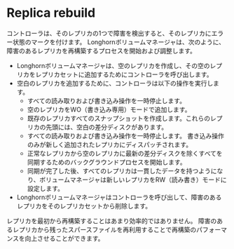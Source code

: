 # Replica rebuild

コントローラは、そのレプリカの1つで障害を検出すると、そのレプリカにエラー状態のマークを付けます。 Longhornボリュームマネージャは、次のように、障害のあるレプリカを再構築するプロセスを開始および調整します。

- Longhornボリュームマネージャは、空のレプリカを作成し、その空のレプリカをレプリカセットに追加するためにコントローラを呼び出します。
- 空白のレプリカを追加するために、コントローラは以下の操作を実行します。
    - すべての読み取りおよび書き込み操作を一時停止します。
    - 空のレプリカをWO（書き込み専用）モードで追加します。
    - 既存のレプリカすべてのスナップショットを作成します。これらのレプリカの先頭には、空白の差分ディスクがあります。
    - すべての読み取りおよび書き込み操作を一時停止します。 書き込み操作のみが新しく追加されたレプリカにディスパッチされます。
    - 正常なレプリカから空のレプリカに最新の差分ディスクを除くすべてを同期するためのバックグラウンドプロセスを開始します。
    - 同期が完了した後、すべてのレプリカは一貫したデータを持つようになり、ボリュームマネージャは新しいレプリカをRW（読み書き）モードに設定します。
- Longhornボリュームマネージャはコントローラを呼び出して、障害のあるレプリカをそのレプリカセットから削除します。

レプリカを最初から再構築することはあまり効率的ではありません。 障害のあるレプリカから残ったスパースファイルを再利用することで再構築のパフォーマンスを向上させることができます。

